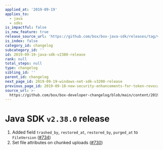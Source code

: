 ```yaml
---
applied_at: '2019-09-19'
applies_to:
  - java
  - sdks
is_impactful: false
is_new_feature: true
release_source_url: 'https://github.com/box/box-java-sdk/releases/tag/v2.38.0'
is_index: false
category_id: changelog
subcategory_id: ''
id: 2019-09-19-java-sdk-v2380-release
rank: null
total_steps: null
type: changelog
sibling_id: ''
parent_id: changelog
next_page_id: 2019-09-19-windows-net-sdk-v3200-release
previous_page_id: 2019-09-18-new-security-enhancements-for-token-revocation
source_url: >-
  https://github.com/box/box-developer-changelog/blob/main/content/2019/09-19-java-sdk-v2380-release.md
---
```

# Java SDK `v2.38.0` release

1. Added field `trashed_by`, `restored_at`, `restored_by`, `purged_at` to `FileVersion` ([#734](https://github.com/box/box-java-sdk/pull/734))
2. Set file attributes on chunked uploads ([#730](https://github.com/box/box-java-sdk/pull/730))